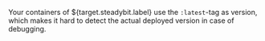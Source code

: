 Your containers of ${target.steadybit.label} use the `:latest`-tag as version, which makes it hard to detect the actual deployed version in case of debugging.
